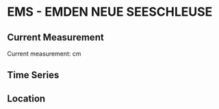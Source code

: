 # EMS - EMDEN NEUE SEESCHLEUSE

## Current Measurement

Current measurement: <Value topic="rivers/pegel-online/EMS/EMDEN NEUE SEESCHLEUSE/measurementValue"/> cm

## Time Series

<TimeSeries topic="rivers/pegel-online/EMS/EMDEN NEUE SEESCHLEUSE/measurementValue" period="week" />

## Location

<WorldMap>
  <Marker lat="53.33678095625841" lon="7.186347889541315" labelTopic="rivers/pegel-online/EMS/EMDEN NEUE SEESCHLEUSE" />
</WorldMap>
